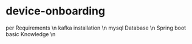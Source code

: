 # device-onboarding


per Requirements \n
kafka installation \n
mysql Database \n
Spring boot basic Knowledge \n
